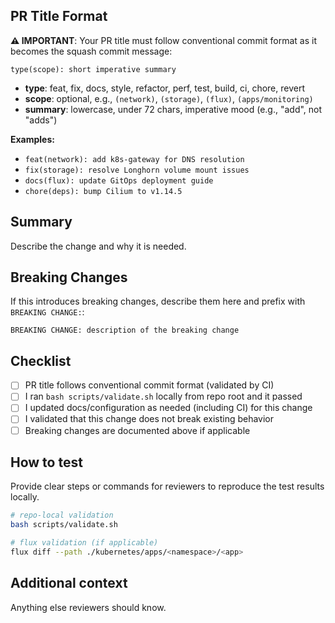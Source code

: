 ## PR Title Format

**⚠️ IMPORTANT**: Your PR title must follow conventional commit format as it becomes the squash commit message:

```
type(scope): short imperative summary
```

- **type**: feat, fix, docs, style, refactor, perf, test, build, ci, chore, revert
- **scope**: optional, e.g., `(network)`, `(storage)`, `(flux)`, `(apps/monitoring)`
- **summary**: lowercase, under 72 chars, imperative mood (e.g., "add", not "adds")

**Examples:**
- `feat(network): add k8s-gateway for DNS resolution`
- `fix(storage): resolve Longhorn volume mount issues`
- `docs(flux): update GitOps deployment guide`
- `chore(deps): bump Cilium to v1.14.5`

## Summary

Describe the change and why it is needed.

## Breaking Changes

If this introduces breaking changes, describe them here and prefix with `BREAKING CHANGE:`:

```
BREAKING CHANGE: description of the breaking change
```

## Checklist

- [ ] PR title follows conventional commit format (validated by CI)
- [ ] I ran `bash scripts/validate.sh` locally from repo root and it passed
- [ ] I updated docs/configuration as needed (including CI) for this change
- [ ] I validated that this change does not break existing behavior
- [ ] Breaking changes are documented above if applicable

## How to test

Provide clear steps or commands for reviewers to reproduce the test results locally.

```bash
# repo-local validation
bash scripts/validate.sh

# flux validation (if applicable)
flux diff --path ./kubernetes/apps/<namespace>/<app>
```

## Additional context

Anything else reviewers should know.
